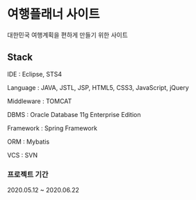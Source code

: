 # 여행플래너 사이트

대한민국 여행계획을 편하게 만들기 위한 사이트

## Stack

IDE : Eclipse, STS4

Language : JAVA, JSTL, JSP, HTML5, CSS3, JavaScript, jQuery

Middleware : TOMCAT

DBMS : Oracle Database 11g Enterprise Edition

Framework : Spring Framework

ORM : Mybatis

VCS : SVN

### 프로젝트 기간

2020.05.12 ~ 2020.06.22


